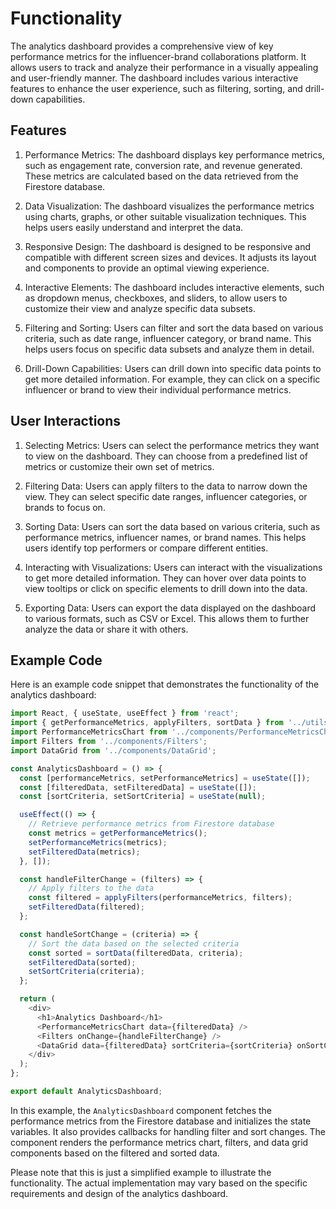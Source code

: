 # Functionality

The analytics dashboard provides a comprehensive view of key performance metrics for the influencer-brand collaborations platform. It allows users to track and analyze their performance in a visually appealing and user-friendly manner. The dashboard includes various interactive features to enhance the user experience, such as filtering, sorting, and drill-down capabilities.

## Features

1. Performance Metrics: The dashboard displays key performance metrics, such as engagement rate, conversion rate, and revenue generated. These metrics are calculated based on the data retrieved from the Firestore database.

2. Data Visualization: The dashboard visualizes the performance metrics using charts, graphs, or other suitable visualization techniques. This helps users easily understand and interpret the data.

3. Responsive Design: The dashboard is designed to be responsive and compatible with different screen sizes and devices. It adjusts its layout and components to provide an optimal viewing experience.

4. Interactive Elements: The dashboard includes interactive elements, such as dropdown menus, checkboxes, and sliders, to allow users to customize their view and analyze specific data subsets.

5. Filtering and Sorting: Users can filter and sort the data based on various criteria, such as date range, influencer category, or brand name. This helps users focus on specific data subsets and analyze them in detail.

6. Drill-Down Capabilities: Users can drill down into specific data points to get more detailed information. For example, they can click on a specific influencer or brand to view their individual performance metrics.

## User Interactions

1. Selecting Metrics: Users can select the performance metrics they want to view on the dashboard. They can choose from a predefined list of metrics or customize their own set of metrics.

2. Filtering Data: Users can apply filters to the data to narrow down the view. They can select specific date ranges, influencer categories, or brands to focus on.

3. Sorting Data: Users can sort the data based on various criteria, such as performance metrics, influencer names, or brand names. This helps users identify top performers or compare different entities.

4. Interacting with Visualizations: Users can interact with the visualizations to get more detailed information. They can hover over data points to view tooltips or click on specific elements to drill down into the data.

5. Exporting Data: Users can export the data displayed on the dashboard to various formats, such as CSV or Excel. This allows them to further analyze the data or share it with others.

## Example Code

Here is an example code snippet that demonstrates the functionality of the analytics dashboard:

```javascript
import React, { useState, useEffect } from 'react';
import { getPerformanceMetrics, applyFilters, sortData } from '../utils/analyticsUtils';
import PerformanceMetricsChart from '../components/PerformanceMetricsChart';
import Filters from '../components/Filters';
import DataGrid from '../components/DataGrid';

const AnalyticsDashboard = () => {
  const [performanceMetrics, setPerformanceMetrics] = useState([]);
  const [filteredData, setFilteredData] = useState([]);
  const [sortCriteria, setSortCriteria] = useState(null);

  useEffect(() => {
    // Retrieve performance metrics from Firestore database
    const metrics = getPerformanceMetrics();
    setPerformanceMetrics(metrics);
    setFilteredData(metrics);
  }, []);

  const handleFilterChange = (filters) => {
    // Apply filters to the data
    const filtered = applyFilters(performanceMetrics, filters);
    setFilteredData(filtered);
  };

  const handleSortChange = (criteria) => {
    // Sort the data based on the selected criteria
    const sorted = sortData(filteredData, criteria);
    setFilteredData(sorted);
    setSortCriteria(criteria);
  };

  return (
    <div>
      <h1>Analytics Dashboard</h1>
      <PerformanceMetricsChart data={filteredData} />
      <Filters onChange={handleFilterChange} />
      <DataGrid data={filteredData} sortCriteria={sortCriteria} onSortChange={handleSortChange} />
    </div>
  );
};

export default AnalyticsDashboard;
```

In this example, the `AnalyticsDashboard` component fetches the performance metrics from the Firestore database and initializes the state variables. It also provides callbacks for handling filter and sort changes. The component renders the performance metrics chart, filters, and data grid components based on the filtered and sorted data.

Please note that this is just a simplified example to illustrate the functionality. The actual implementation may vary based on the specific requirements and design of the analytics dashboard.